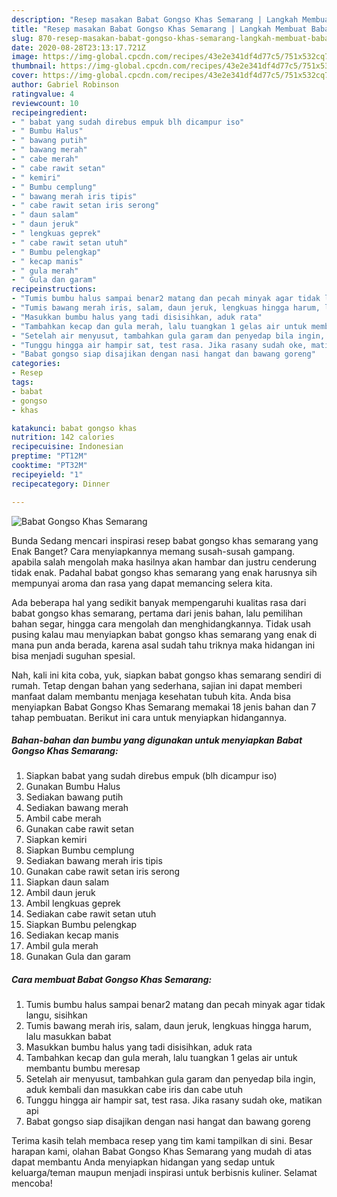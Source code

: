 ```yaml
---
description: "Resep masakan Babat Gongso Khas Semarang | Langkah Membuat Babat Gongso Khas Semarang Yang Bikin Ngiler"
title: "Resep masakan Babat Gongso Khas Semarang | Langkah Membuat Babat Gongso Khas Semarang Yang Bikin Ngiler"
slug: 870-resep-masakan-babat-gongso-khas-semarang-langkah-membuat-babat-gongso-khas-semarang-yang-bikin-ngiler
date: 2020-08-28T23:13:17.721Z
image: https://img-global.cpcdn.com/recipes/43e2e341df4d77c5/751x532cq70/babat-gongso-khas-semarang-foto-resep-utama.jpg
thumbnail: https://img-global.cpcdn.com/recipes/43e2e341df4d77c5/751x532cq70/babat-gongso-khas-semarang-foto-resep-utama.jpg
cover: https://img-global.cpcdn.com/recipes/43e2e341df4d77c5/751x532cq70/babat-gongso-khas-semarang-foto-resep-utama.jpg
author: Gabriel Robinson
ratingvalue: 4
reviewcount: 10
recipeingredient:
- " babat yang sudah direbus empuk blh dicampur iso"
- " Bumbu Halus"
- " bawang putih"
- " bawang merah"
- " cabe merah"
- " cabe rawit setan"
- " kemiri"
- " Bumbu cemplung"
- " bawang merah iris tipis"
- " cabe rawit setan iris serong"
- " daun salam"
- " daun jeruk"
- " lengkuas geprek"
- " cabe rawit setan utuh"
- " Bumbu pelengkap"
- " kecap manis"
- " gula merah"
- " Gula dan garam"
recipeinstructions:
- "Tumis bumbu halus sampai benar2 matang dan pecah minyak agar tidak langu, sisihkan"
- "Tumis bawang merah iris, salam, daun jeruk, lengkuas hingga harum, lalu masukkan babat"
- "Masukkan bumbu halus yang tadi disisihkan, aduk rata"
- "Tambahkan kecap dan gula merah, lalu tuangkan 1 gelas air untuk membantu bumbu meresap"
- "Setelah air menyusut, tambahkan gula garam dan penyedap bila ingin, aduk kembali dan masukkan cabe iris dan cabe utuh"
- "Tunggu hingga air hampir sat, test rasa. Jika rasany sudah oke, matikan api"
- "Babat gongso siap disajikan dengan nasi hangat dan bawang goreng"
categories:
- Resep
tags:
- babat
- gongso
- khas

katakunci: babat gongso khas 
nutrition: 142 calories
recipecuisine: Indonesian
preptime: "PT12M"
cooktime: "PT32M"
recipeyield: "1"
recipecategory: Dinner

---
```



![Babat Gongso Khas Semarang](https://img-global.cpcdn.com/recipes/43e2e341df4d77c5/751x532cq70/babat-gongso-khas-semarang-foto-resep-utama.jpg)

Bunda Sedang mencari inspirasi resep babat gongso khas semarang yang Enak Banget? Cara menyiapkannya memang susah-susah gampang. apabila salah mengolah maka hasilnya akan hambar dan justru cenderung tidak enak. Padahal babat gongso khas semarang yang enak harusnya sih mempunyai aroma dan rasa yang dapat memancing selera kita.

Ada beberapa hal yang sedikit banyak mempengaruhi kualitas rasa dari babat gongso khas semarang, pertama dari jenis bahan, lalu pemilihan bahan segar, hingga cara mengolah dan menghidangkannya. Tidak usah pusing kalau mau menyiapkan babat gongso khas semarang yang enak di mana pun anda berada, karena asal sudah tahu triknya maka hidangan ini bisa menjadi suguhan spesial.




Nah, kali ini kita coba, yuk, siapkan babat gongso khas semarang sendiri di rumah. Tetap dengan bahan yang sederhana, sajian ini dapat memberi manfaat dalam membantu menjaga kesehatan tubuh kita. Anda bisa menyiapkan Babat Gongso Khas Semarang memakai 18 jenis bahan dan 7 tahap pembuatan. Berikut ini cara untuk menyiapkan hidangannya.

<!--inarticleads1-->

##### Bahan-bahan dan bumbu yang digunakan untuk menyiapkan Babat Gongso Khas Semarang:

1. Siapkan  babat yang sudah direbus empuk (blh dicampur iso)
1. Gunakan  Bumbu Halus
1. Sediakan  bawang putih
1. Sediakan  bawang merah
1. Ambil  cabe merah
1. Gunakan  cabe rawit setan
1. Siapkan  kemiri
1. Siapkan  Bumbu cemplung
1. Sediakan  bawang merah iris tipis
1. Gunakan  cabe rawit setan iris serong
1. Siapkan  daun salam
1. Ambil  daun jeruk
1. Ambil  lengkuas geprek
1. Sediakan  cabe rawit setan utuh
1. Siapkan  Bumbu pelengkap
1. Sediakan  kecap manis
1. Ambil  gula merah
1. Gunakan  Gula dan garam




<!--inarticleads2-->

##### Cara membuat Babat Gongso Khas Semarang:

1. Tumis bumbu halus sampai benar2 matang dan pecah minyak agar tidak langu, sisihkan
1. Tumis bawang merah iris, salam, daun jeruk, lengkuas hingga harum, lalu masukkan babat
1. Masukkan bumbu halus yang tadi disisihkan, aduk rata
1. Tambahkan kecap dan gula merah, lalu tuangkan 1 gelas air untuk membantu bumbu meresap
1. Setelah air menyusut, tambahkan gula garam dan penyedap bila ingin, aduk kembali dan masukkan cabe iris dan cabe utuh
1. Tunggu hingga air hampir sat, test rasa. Jika rasany sudah oke, matikan api
1. Babat gongso siap disajikan dengan nasi hangat dan bawang goreng




Terima kasih telah membaca resep yang tim kami tampilkan di sini. Besar harapan kami, olahan Babat Gongso Khas Semarang yang mudah di atas dapat membantu Anda menyiapkan hidangan yang sedap untuk keluarga/teman maupun menjadi inspirasi untuk berbisnis kuliner. Selamat mencoba!
